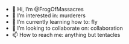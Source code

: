 - 👋 Hi, I’m @FrogOfMassacres
- 👀 I’m interested in: murderers
- 🌱 I’m currently learning how to: fly
- 💞️ I’m looking to collaborate on: collaboration
- 📫 How to reach me: anything but tentacles

<!---
FrogOfMassacres/FrogOfMassacres is a ✨ special ✨ repository because its `README.md` (this file) appears on your GitHub profile.
You can click the Preview link to take a look at your changes.
--->
